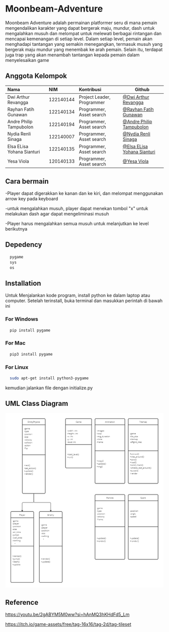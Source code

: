 # Moonbeam-Adventure

Moonbeam Adventure adalah permainan platformer seru di mana pemain mengendalikan karakter yang dapat bergerak maju, mundur, dash untuk mengalahkan musuh dan melompat untuk melewati berbagai rintangan dan mencapai kemenangan di setiap level. Dalam setiap level, pemain akan menghadapi tantangan yang semakin menegangkan, termasuk musuh yang bergerak maju mundur  yang menembak ke arah pemain. Selain itu, terdapat juga trap yang akan menambah tantangan kepada pemain dalam menyelesaikan game 

## Anggota Kelompok



| Nama |  NIM     | Kontribusi                | Github  |
| :-------- | :------- | :------------------------- |-------------------------  |
| Dwi Arthur Revangga | 122140144 | Project Leader, Programmer | [@Dwi Arthur Revangga](https://github.com/dwiarthurrevangga) |
| Rayhan Fatih Gunawan | 122140134 | Programmer, Asset search  |  [@Rayhan Fatih Gunawan](https://github.com/Mad-Moon39)  |
| Andre Philip Tampubolon | 122140194 | Programmer, Asset search   |  [@Andre Philip Tampubolon](https://github.com/Dreeept)  |
| Nydia Renli Sinaga | 122140007 | Programmer, Asset search |  [@Nydia Renli Sinaga](https://github.com/nydiarenli)  |
| Elsa ELisa Yohana Sianturi | 122140135  | Programmer, Asset search |  [@Elsa ELisa Yohana Sianturi](https://github.com/elsaelisayohanasianturi09)  |
| Yesa Viola | 120140133 | Programmer, Asset search |  [@Yesa Viola](https://github.com/yesa08)  |


## Cara bermain 

-Player dapat digerakkan ke kanan dan ke kiri, dan melompat menggunakan arrow key pada keyboard

-untuk mengalahkan musuh, player dapat menekan tombol "x" untuk melakukan dash agar dapat mengeliminasi musuh

-Player harus mengalahkan semua musuh untuk melanjutkan ke level berikutnya

## Depedency

```bash
  pygame
  sys
  os
```


## Installation

Untuk Menjalankan kode program, install python ke dalam laptop atau computer. Setelah terinstall, buka terminal dan masukkan perintah di bawah ini
### For Windows
```bash
  pip install pygame
```
### For Mac
```bash
  pip3 install pygame
```

### For Linux
```bash
  sudo apt-get install python3-pygame
```

 kemudian jalankan file dengan initialize.py

## UML Class Diagram 
![App Screenshot](./Aset/images/UML.jpg)



## Reference
https://youtu.be/2gABYM5M0ww?si=hAnMQ3hKHdFd5_Lm

https://itch.io/game-assets/free/tag-16x16/tag-2d/tag-tileset
